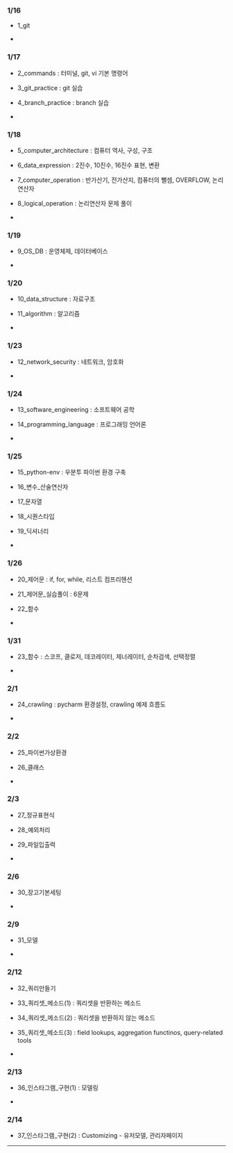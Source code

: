 ### 1/16
- 1_git

-

### 1/17
- 2_commands : 터미널, git, vi 기본 명령어  
- 3_git_practice : git 실습
- 4_branch_practice : branch 실습

-

### 1/18
- 5_computer_architecture : 컴퓨터 역사, 구성, 구조
- 6_data_expression : 2진수, 10진수, 16진수 표현, 변환
- 7_computer_operation : 반가산기, 전가산지, 컴퓨터의 뺄셈, OVERFLOW, 논리연산자  
- 8_logical_operation : 논리연산자 문제 풀이  

-

### 1/19  
- 9_OS_DB : 운영체제, 데이터베이스  

-

### 1/20  
- 10_data_structure : 자료구조  
- 11_algorithm : 알고리즘  

-

### 1/23
- 12_network_security : 네트워크, 암호화   

-

### 1/24
- 13_software_engineering : 소프트웨어 공학  
- 14_programming_language : 프로그래밍 언어론

-

### 1/25
- 15_python-env : 우분투 파이썬 환경 구축
- 16_변수_산술연산자
- 17_문자열
- 18_시퀀스타입
- 19_딕셔너리

-

### 1/26

- 20_제어문 : if, for, while, 리스트 컴프리헨션
- 21_제어문_실습풀이 : 6문제
- 22_함수

-

### 1/31

- 23_함수 : 스코프, 클로저, 데코레이터, 제너레이터, 순차검색, 선택정렬

-

### 2/1

- 24_crawling : pycharm 환경설정, crawling 예제 흐름도

-

### 2/2 

- 25_파이썬가상환경
- 26_클래스

-

### 2/3

- 27_정규표현식 
- 28_예외처리
- 29_파일입출력

-

### 2/6
- 30_장고기본세팅

-

### 2/9
- 31_모델

-

### 2/12
- 32_쿼리만들기
- 33_쿼리셋_메소드(1) : 쿼리셋을 반환하는 메소드
- 34_쿼리셋_메소드(2) : 쿼리셋을 반환하지 않는 메소드
- 35_쿼리셋_메소드(3) : field lookups, aggregation functinos, query-related tools

-

### 2/13
- 36_인스타그램_구현(1) : 모델링 

-

### 2/14
- 37_인스타그램_구현(2) : Customizing - 유저모델, 관리자페이지


---
